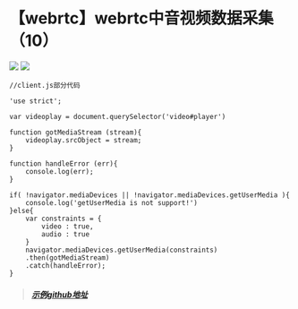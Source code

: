 # 【webrtc】webrtc中音视频数据采集（10）

![](https://img-blog.csdnimg.cn/20190919174435159.png?x-oss-process=image/watermark,type_ZmFuZ3poZW5naGVpdGk,shadow_10,text_aHR0cHM6Ly9ibG9nLmNzZG4ubmV0L3FxXzM0MjczMDU5,size_16,color_FFFFFF,t_70)
![](https://img-blog.csdnimg.cn/20190920094538667.png?x-oss-process=image/watermark,type_ZmFuZ3poZW5naGVpdGk,shadow_10,text_aHR0cHM6Ly9ibG9nLmNzZG4ubmV0L3FxXzM0MjczMDU5,size_16,color_FFFFFF,t_70)
```shell
//client.js部分代码

'use strict';

var videoplay = document.querySelector('video#player')

function gotMediaStream (stream){
    videoplay.srcObject = stream;
}

function handleError (err){
    console.log(err);
}

if( !navigator.mediaDevices || !navigator.mediaDevices.getUserMedia ){
    console.log('getUserMedia is not support!')
}else{
    var constraints = {
        video : true,
        audio : true
    }
    navigator.mediaDevices.getUserMedia(constraints)
    .then(gotMediaStream)
    .catch(handleError);
}
```
> ##### [示例github地址](https://github.com/smileyqp/webrtc/tree/master/webserver/public/mediastream)